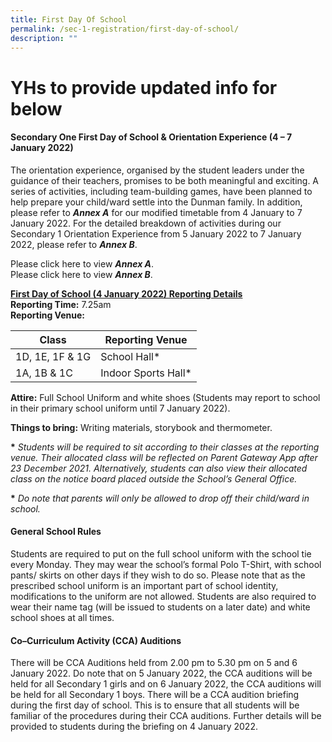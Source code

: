 ```yaml
---
title: First Day Of School
permalink: /sec-1-registration/first-day-of-school/
description: ""
---
```

# YHs to provide updated info for below


#### Secondary One First Day of School & Orientation Experience (4 – 7 January 2022)

The orientation experience, organised by the student leaders under the guidance of their teachers, promises to be both meaningful and exciting. A series of activities, including team-building games, have been planned to help prepare your child/ward settle into the Dunman family. In addition, please refer to **_Annex A_** for our modified timetable from 4 January to 7 January 2022. For the detailed breakdown of activities during our Secondary 1 Orientation Experience from 5 January 2022 to 7 January 2022, please refer to **_Annex B_**.

Please click here to view **_Annex A_**.<br>Please click here to view **_Annex B_**.

<b><u>First Day of School (4 January 2022) Reporting Details</u></b><br>
**Reporting Time:** 7.25am<br>**Reporting Venue:**


| Class | Reporting Venue |
| -------- | -------- |
| 1D, 1E, 1F & 1G     | School Hall*     |
| 1A, 1B & 1C     | Indoor Sports Hall*     |

**Attire:** Full School Uniform and white shoes (Students may report to school in their primary school uniform until 7 January 2022).

**Things to bring:** Writing materials, storybook and thermometer.

**\*** *Students will be required to sit according to their classes at the reporting venue. Their allocated class will be reflected on Parent Gateway App after 23 December 2021. Alternatively, students can also view their allocated class on the notice board placed outside the School’s General Office.*

**\*** *Do note that parents will only be allowed to drop off their child/ward in school.*

#### General School Rules

Students are required to put on the full school uniform with the school tie every Monday. They may wear the school’s formal Polo T-Shirt, with school pants/ skirts on other days if they wish to do so. Please note that as the prescribed school uniform is an important part of school identity, modifications to the uniform are not allowed. Students are also required to wear their name tag (will be issued to students on a later date) and white school shoes at all times.

#### Co–Curriculum Activity (CCA) Auditions

There will be CCA Auditions held from 2.00 pm to 5.30 pm on 5 and 6 January 2022. Do note that on 5 January 2022, the CCA auditions will be held for all Secondary 1 girls and on 6 January 2022, the CCA auditions will be held for all Secondary 1 boys. There will be a CCA audition briefing during the first day of school. This is to ensure that all students will be familiar of the procedures during their CCA auditions. Further details will be provided to students during the briefing on 4 January 2022.